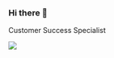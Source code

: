 ### Hi there 👋

<!--
**m-alaa8/m-alaa8** is a ✨ _special_ ✨ repository because its `README.md` (this file) appears on your GitHub profile.

Here are some ideas to get you started:

- 🔭 I’m currently working on ...
- 🌱 I’m currently learning ...
- 👯 I’m looking to collaborate on ...
- 🤔 I’m looking for help with ...
- 💬 Ask me about ...
- 📫 How to reach me: ...
- 😄 Pronouns: ...
- ⚡ Fun fact: ...
-->
Customer Success Specialist

![](https://ci6.googleusercontent.com/proxy/IkMp6UImZ8RJ0DhDbZsq4dRIHdhkv390469yCOVESD020vM65WHaEG9aXZlLXNj9y2xxkDvUgQttfbiRA6LJU9dTl962kWBnmRn1DPZpfi758mkoPptBKOk7Yp3ikBpqjkWrb7nmzmoIfdwfGd5J8uEyJetefTNxK-eyBKmMosgaZbI1jbz4GSsRyLpDP3f6kXsncBqEc1iXVrRCig=s0-d-e1-ft#https://docs.google.com/uc?export=download&id=1d_BbYn2dz0zp-p3DTHEvck20DpKiHpdW&revid=0B8L3p1olHK6WQk0xbmh6d25GaHdMUXRuUkFmMVllT3ZQVjVRPQ)

